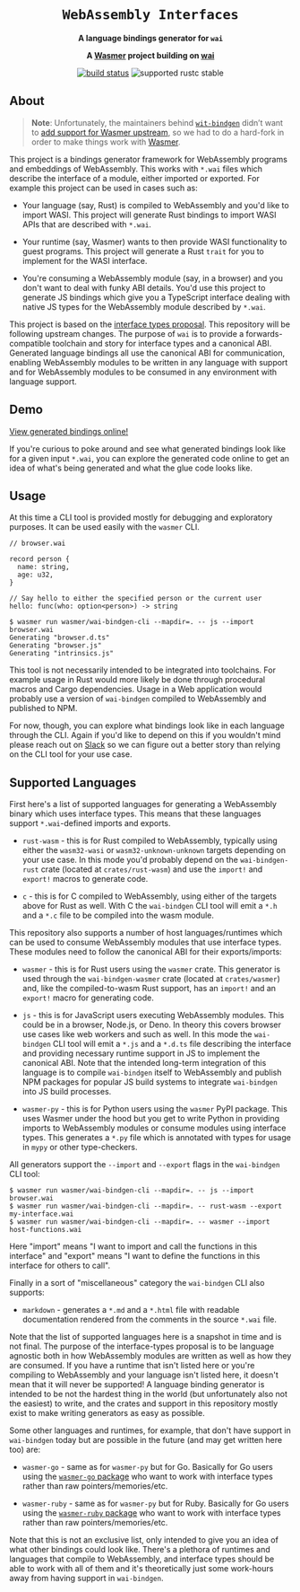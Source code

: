 <div align="center">
  <h1><code>WebAssembly Interfaces</code></h1>

  <p>
    <strong>A language bindings generator for <code>wai</code></strong>
  </p>

  <strong>
    A <a href="https://wasmer.io/">Wasmer</a> project building on
    <a href="https://github.com/wasmerio/wai">wai</a>
  </strong>

  <p>
    <a href="https://github.com/wasmerio/wai/actions?query=workflow%3ACI"><img src="https://github.com/wasmerio/wai/workflows/CI/badge.svg" alt="build status" /></a>
    <img src="https://img.shields.io/badge/rustc-stable+-green.svg" alt="supported rustc stable" />
  </p>
</div>

## About

> **Note**: Unfortunately, the maintainers behind [`wit-bindgen`] didn’t want to
> [add support for Wasmer upstream], so we had to do a hard-fork in order to
> make things work with [Wasmer].

[`wit-bindgen`]: https://github.com/bytecodealliance/wit-bindgen
[add support for Wasmer upstream]: https://github.com/bytecodealliance/wit-bindgen/issues/306
[Wasmer]: https://wasmer.io

This project is a bindings generator framework for WebAssembly programs and
embeddings of WebAssembly. This works with `*.wai` files which describe the
interface of a module, either imported or exported. For example this project can
be used in cases such as:

* Your language (say, Rust) is compiled to WebAssembly and you'd like to import
  WASI. This project will generate Rust bindings to import WASI APIs that are
  described with `*.wai`.

* Your runtime (say, Wasmer) wants to then provide WASI functionality to guest
  programs. This project will generate a Rust `trait` for you to implement for
  the WASI interface.

* You're consuming a WebAssembly module (say, in a browser) and you don't want
  to deal with funky ABI details. You'd use this project to generate JS bindings
  which give you a TypeScript interface dealing with native JS types for the
  WebAssembly module described by `*.wai`.

This project is based on the [interface types
proposal](https://github.com/webassembly/interface-types). This repository will be
following upstream changes. The purpose of `wai` is to provide a
forwards-compatible toolchain and story for interface types and a canonical ABI.
Generated language bindings all use the canonical ABI for communication,
enabling WebAssembly modules to be written in any language with support and for
WebAssembly modules to be consumed in any environment with language support.

## Demo

[View generated bindings
online!](https://wasmerio.github.io/wai/)

If you're curious to poke around and see what generated bindings look like for a
given input `*.wai`, you can explore the generated code online to get an idea
of what's being generated and what the glue code looks like.

## Usage

At this time a CLI tool is provided mostly for debugging and exploratory
purposes. It can be used easily with the `wasmer` CLI.

```wai
// browser.wai

record person {
  name: string,
  age: u32,
}

// Say hello to either the specified person or the current user
hello: func(who: option<person>) -> string
```

```console
$ wasmer run wasmer/wai-bindgen-cli --mapdir=. -- js --import browser.wai
Generating "browser.d.ts"
Generating "browser.js"
Generating "intrinsics.js"
```

This tool is not necessarily intended to be integrated into toolchains. For
example usage in Rust would more likely be done through procedural macros and
Cargo dependencies. Usage in a Web application would probably use a version of
`wai-bindgen` compiled to WebAssembly and published to NPM.

For now, though, you can explore what bindings look like in each language
through the CLI. Again if you'd like to depend on this if you wouldn't mind
please reach out on [Slack] so we can figure out a better story than relying on
the CLI tool for your use case.

## Supported Languages

First here's a list of supported languages for generating a WebAssembly binary
which uses interface types. This means that these languages support
`*.wai`-defined imports and exports.

* `rust-wasm` - this is for Rust compiled to WebAssembly, typically using either
  the `wasm32-wasi` or `wasm32-unknown-unknown` targets depending on your use
  case. In this mode you'd probably depend on the `wai-bindgen-rust` crate
  (located at `crates/rust-wasm`) and use the `import!` and `export!` macros to
  generate code.

* `c` - this is for C compiled to WebAssembly, using either of the targets above
  for Rust as well. With C the `wai-bindgen` CLI tool will emit a `*.h` and a
  `*.c` file to be compiled into the wasm module.

This repository also supports a number of host languages/runtimes which can be
used to consume WebAssembly modules that use interface types. These modules need
to follow the canonical ABI for their exports/imports:

* `wasmer` - this is for Rust users using the `wasmer` crate. This generator
  is used through the `wai-bindgen-wasmer` crate (located at
  `crates/wasmer`) and, like the compiled-to-wasm Rust support, has an
  `import!` and an `export!` macro for generating code.

* `js` - this is for JavaScript users executing WebAssembly modules. This could
  be in a browser, Node.js, or Deno. In theory this covers browser use cases
  like web workers and such as well. In this mode the `wai-bindgen` CLI tool
  will emit a `*.js` and a `*.d.ts` file describing the interface and providing
  necessary runtime support in JS to implement the canonical ABI. Note that the
  intended long-term integration of this language is to compile `wai-bindgen`
  itself to WebAssembly and publish NPM packages for popular JS build systems to
  integrate `wai-bindgen` into JS build processes.

* `wasmer-py` - this is for Python users using the `wasmer` PyPI package.
  This uses Wasmer under the hood but you get to write Python in providing
  imports to WebAssembly modules or consume modules using interface types. This
  generates a `*.py` file which is annotated with types for usage in `mypy` or
  other type-checkers.

All generators support the `--import` and `--export` flags in the `wai-bindgen`
CLI tool:

```console
$ wasmer run wasmer/wai-bindgen-cli --mapdir=. -- js --import browser.wai
$ wasmer run wasmer/wai-bindgen-cli --mapdir=. -- rust-wasm --export my-interface.wai
$ wasmer run wasmer/wai-bindgen-cli --mapdir=. -- wasmer --import host-functions.wai
```

Here "import" means "I want to import and call the functions in this interface"
and "export" means "I want to define the functions in this interface for others
to call".

Finally in a sort of "miscellaneous" category the `wai-bindgen` CLI also
supports:

* `markdown` - generates a `*.md` and a `*.html` file with readable
  documentation rendered from the comments in the source `*.wai` file.

Note that the list of supported languages here is a snapshot in time and is not
final. The purpose of the interface-types proposal is to be language agnostic
both in how WebAssembly modules are written as well as how they are consumed. If
you have a runtime that isn't listed here or you're compiling to WebAssembly and
your language isn't listed here, it doesn't mean that it will never be
supported! A language binding generator is intended to be not the hardest thing
in the world (but unfortunately also not the easiest) to write, and the crates
and support in this repository mostly exist to make writing generators as easy
as possible.

Some other languages and runtimes, for example, that don't have support in
`wai-bindgen` today but are possible in the future (and may get written here
too) are:

* `wasmer-go` - same as for `wasmer-py` but for Go. Basically for Go users
  using the [`wasmer-go`
  package](https://github.com/wasmerio/wasmer-go) who want to work
  with interface types rather than raw pointers/memories/etc.

* `wasmer-ruby` - same as for `wasmer-py` but for Ruby. Basically for Go users
  using the [`wasmer-ruby`
  package](https://github.com/wasmerio/wasmer-ruby) who want to work
  with interface types rather than raw pointers/memories/etc.

Note that this is not an exclusive list, only intended to give you an idea of
what other bindings could look like. There's a plethora of runtimes and
languages that compile to WebAssembly, and interface types should be able to
work with all of them and it's theoretically just some work-hours away from
having support in `wai-bindgen`.

[Slack]: https://slack.wasmer.io/
